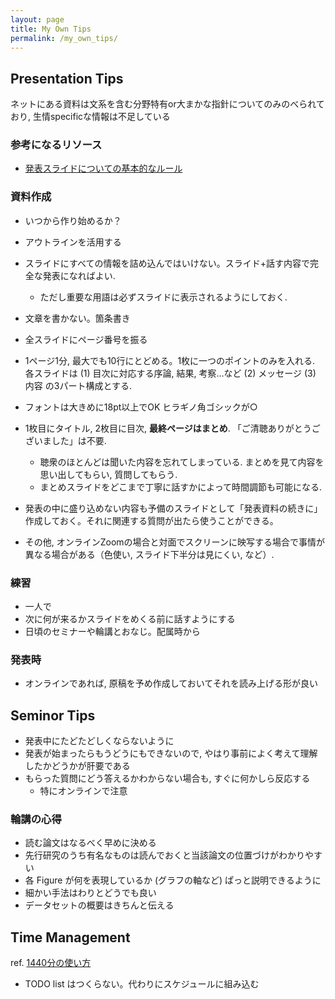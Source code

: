 ```yaml
---
layout: page
title: My Own Tips
permalink: /my_own_tips/
---
```


## Presentation Tips

ネットにある資料は文系を含む分野特有or大まかな指針についてのみのべられており, 生情specificな情報は不足している

### 参考になるリソース

- [発表スライドについての基本的なルール](https://www.gakushuin.ac.jp/~881791/presentation/slide.html)

### 資料作成

- いつから作り始めるか？
- アウトラインを活用する

- スライドにすべての情報を詰め込んではいけない。スライド+話す内容で完全な発表になればよい.
  - ただし重要な用語は必ずスライドに表示されるようにしておく.
- 文章を書かない。箇条書き
- 全スライドにページ番号を振る
- 1ページ1分, 最大でも10行にとどめる。1枚に一つのポイントのみを入れる. 各スライドは (1) 目次に対応する序論, 結果, 考察…など (2) メッセージ (3) 内容 の3パート構成とする.
- フォントは大きめに18pt以上でOK ヒラギノ角ゴシックが○
- 1枚目にタイトル, 2枚目に目次, **最終ページはまとめ**. 「ご清聴ありがとうございました」は不要.
  - 聴衆のほとんどは聞いた内容を忘れてしまっている. まとめを見て内容を思い出してもらい, 質問してもらう.
  - まとめスライドをどこまで丁寧に話すかによって時間調節も可能になる.
- 発表の中に盛り込めない内容も予備のスライドとして「発表資料の続きに」作成しておく。それに関連する質問が出たら使うことができる。
- その他, オンラインZoomの場合と対面でスクリーンに映写する場合で事情が異なる場合がある（色使い, スライド下半分は見にくい, など）.

### 練習

- 一人で
- 次に何が来るかスライドをめくる前に話すようにする
- 日頃のセミナーや輪講とおなじ。配属時から

### 発表時

- オンラインであれば, 原稿を予め作成しておいてそれを読み上げる形が良い


## Seminor Tips

- 発表中にたどたどしくならないように
- 発表が始まったらもうどうにもできないので, やはり事前によく考えて理解したかどうかが肝要である
- もらった質問にどう答えるかわからない場合も, すぐに何かしら反応する
  - 特にオンラインで注意

### 輪講の心得

- 読む論文はなるべく早めに決める
- 先行研究のうち有名なものは読んでおくと当該論文の位置づけがわかりやすい
- 各 Figure が何を表現しているか (グラフの軸など) ぱっと説明できるように
- 細かい手法はわりとどうでも良い
- データセットの概要はきちんと伝える


## Time Management

ref. [1440分の使い方](https://www.panrolling.com/books/ph/ph58.html)

- TODO list はつくらない。代わりにスケジュールに組み込む

